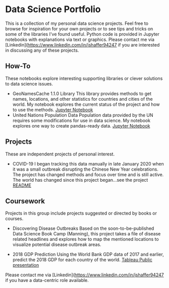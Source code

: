 # Data Science Portfolio

This is a collection of my personal data science projects. Feel free to browse for inspiration for your own projects or to see tips and tricks on some of the libraries I've found useful. Python code is provided in Jupyter notebooks with explanations via text or graphics.
Please contact me via [Linkedin](https://www.linkedin.com/in/jshaffer94247 if you are interested in discussing any of these projects.


## How-To
These notebooks explore interesting supporting libraries or clever solutions to data science issues.

* GeoNamesCache 1.1.0 Library
This library provides methods to get names, locations, and other statistics for countries and cities of the world. My notebook explores the current status of the project and how to use the methods. [Jupyter Notebook](how-to/explore_geonamescache.ipynb)
* United Nations Population Data
Population data provided by the UN requires some modifications for use in data science. My notebook explores one way to create pandas-ready data. [Jupyter Notebook](how-to/explore_UN_population_data.ipynb)


## Projects
These are independent projects of personal interest.

* COVID-19 
I began tracking this data manually in late January 2020 when it was a small outbreak disrupting the Chinese New Year celebrations. The project has changed methods and focus over time and 
is still active. The world has changed since this project began...see the project [README](projects/covid-19/README.md)

## Coursework
Projects in this group include projects suggested or directed by books or courses.

* Discovering Disease Outbreaks
Based on the soon-to-be-published Data Science Book Camp (Manning), this project takes a file of disease related headlines and explores how to map the mentioned locations to visualize potential disease outbreak areas.

* 2018 GDP Prediction
Using the World Bank GDP data of 2017 and earlier, predict the 2018 GDP for each country of the world.
[Tableau Public presentation](https://public.tableau.com/profile/js942#!/vizhome/EconomicOutlook-2018GDPPredictions/MainBoard)

Please contact me via [Linkedin](https://www.linkedin.com/in/jshaffer94247 if you have a data-centric role available.